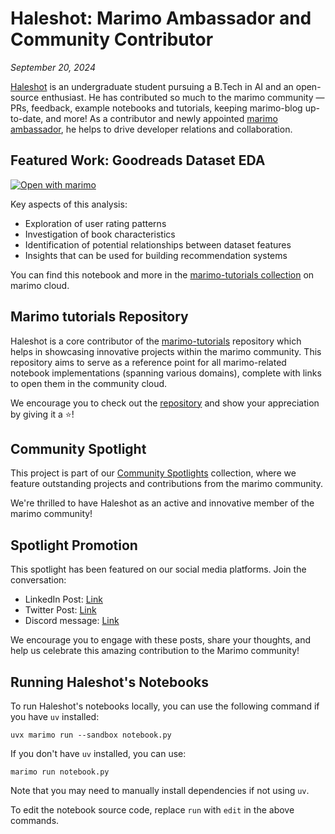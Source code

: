 # Haleshot: Marimo Ambassador and Community Contributor

_September 20, 2024_

[Haleshot](https://haleshot.github.io/) is an undergraduate student pursuing a B.Tech in AI and an open-source enthusiast. He has contributed so much to the marimo community — PRs, feedback, example notebooks and tutorials, keeping ⁠marimo-blog up-to-date, and more! As a contributor and newly appointed [marimo ambassador](https://marimo.io/ambassadors), he helps to drive developer relations and collaboration. 

## Featured Work: Goodreads Dataset EDA

[![Open with marimo](https://marimo.io/shield.svg)](https://marimo.io/p/@haleshot/goodreads-dataset-eda)

Key aspects of this analysis:
- Exploration of user rating patterns
- Investigation of book characteristics
- Identification of potential relationships between dataset features
- Insights that can be used for building recommendation systems

You can find this notebook and more in the [marimo-tutorials collection](https://marimo.io/c/@haleshot/marimo-tutorials) on marimo cloud.

## Marimo tutorials Repository

Haleshot is a core contributor of the [marimo-tutorials](https://github.com/Haleshot/marimo-tutorials) repository which helps in showcasing innovative projects within the marimo community. This repository aims to serve as a reference point for all marimo-related notebook implementations (spanning various domains), complete with links to open them in the community cloud.

We encourage you to check out the [repository]((https://github.com/Haleshot/marimo-tutorials)) and show your appreciation by giving it a ⭐!

## Community Spotlight

This project is part of our [Community Spotlights](https://marimo.io/c/@haleshot/community-spotlights) collection, where we feature outstanding projects and contributions from the marimo community.

We're thrilled to have Haleshot as an active and innovative member of the marimo community!

## Spotlight Promotion

This spotlight has been featured on our social media platforms. Join the conversation:

- LinkedIn Post: [Link](https://www.linkedin.com/posts/marimo-io_spotlight-on-haleshot-srihari-thyagarajan-activity-7242680588460007424-hgmg?utm_source=share&utm_medium=member_desktop)
- Twitter Post: [Link](https://x.com/marimo_io/status/1836913075431297278)
- Discord message: [Link](https://discord.com/channels/1059888774789730424/1268639867898695761/1286474542843166821)

We encourage you to engage with these posts, share your thoughts, and help us celebrate this amazing contribution to the Marimo community!

## Running Haleshot's Notebooks

To run Haleshot's notebooks locally, you can use the following command if you have `uv` installed:

```shell
uvx marimo run --sandbox notebook.py
```

If you don't have `uv` installed, you can use:

```shell
marimo run notebook.py
```

Note that you may need to manually install dependencies if not using `uv`.

To edit the notebook source code, replace `run` with `edit` in the above commands.
